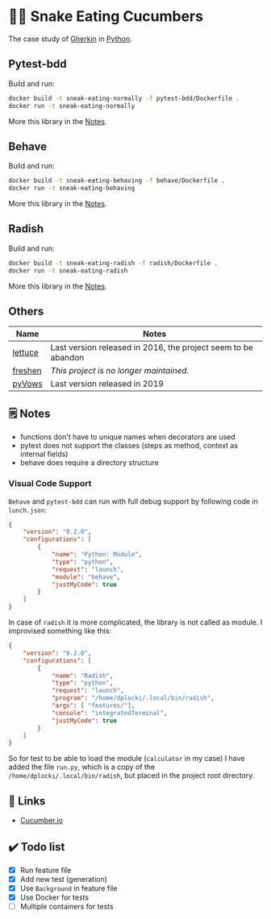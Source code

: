 # 🥒🐍 Snake Eating Cucumbers

The case study of [Gherkin](https://en.wikipedia.org/wiki/Cucumber_(software)#Gherkin_language) in [Python](https://en.wikipedia.org/wiki/Python_(programming_language)).

## Pytest-bdd

Build and run:

```sh
docker build -t sneak-eating-normally -f pytest-bdd/Dockerfile .
docker run -t sneak-eating-normally
```

More this library in the [Notes](./pytest-bdd/README.md).

## Behave

Build and run:

```sh
docker build -t sneak-eating-behaving -f behave/Dockerfile .
docker run -t sneak-eating-behaving
```

More this library in the [Notes](./behave/README.md).

## Radish

Build and run:

```sh
docker build -t sneak-eating-radish -f radish/Dockerfile .
docker run -t sneak-eating-radish
```

More this library in the [Notes](./radish/README.md).

## Others

| Name                                         | Notes                                                         |
|----------------------------------------------|---------------------------------------------------------------|
| [lettuce](https://pypi.org/project/lettuce/) | Last version released in 2016, the project seem to be abandon |
| [freshen](https://pypi.org/project/freshen/) | _This project is no longer maintained._                       |
| [pyVows](https://pypi.org/project/pyVows/)   | Last version released in 2019                                 |

## 🗒️ Notes

* functions don't have to unique names when decorators are used
* pytest does not support the classes (steps as method, context as internal fields)
* behave does require a directory structure

### Visual Code Support

`Behave` and `pytest-bdd` can run with full debug support by following code in `lunch.json`:

```json
{
    "version": "0.2.0",
    "configurations": [
        {
            "name": "Python: Module",
            "type": "python",
            "request": "launch",
            "module": "behave",
            "justMyCode": true
        }
    ]
}
```

In case of `radish` it is more complicated, the library is not called as module. I improvised something like this:

```json
{
    "version": "0.2.0",
    "configurations": [
        {
            "name": "Radish",
            "type": "python",
            "request": "launch",
            "program": "/home/dplocki/.local/bin/radish",
            "args": [ "features/"],
            "console": "integratedTerminal",
            "justMyCode": true
        }
    ]
}
```

So for test to be able to load the module (`calculator` in my case) I have added the file `run.py`, which is a copy of the `/home/dplocki/.local/bin/radish`, but placed in the project root directory.

## 🔗 Links

* [Cucumber.io](https://cucumber.io/)

## ✔️ Todo list

* [x] Run feature file
* [x] Add new test (generation)
* [x] Use `Background` in feature file
* [x] Use Docker for tests
* [ ] Multiple containers for tests
